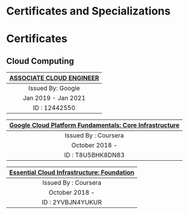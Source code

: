 # Certificates and Specializations

# Certificates

## Cloud Computing

| [ASSOCIATE CLOUD ENGINEER](https://www.credential.net/8l14wlvo?key=e0654b6f6ae429c8e1096602b9fd10c485bdac1ef9d0427e0bed6450f23cb913) |
| :----------------------:                                                                                                             |
| Issued By: Google                                                                                                                    |
| Jan 2019 - Jan 2021                                                                                                                  |
| ID : 12442550                                                                                                                        |

| [Google Cloud Platform Fundamentals: Core Infrastructure](https://www.coursera.org/account/accomplishments/verify/T8U5BHK8DN83) |
| :-------------------:                                                                                                           |
| Issued By : Coursera                                                                                                            |
| October 2018 -                                                                                                                  |
| ID : T8U5BHK8DN83                                                                                                               |

| [Essential Cloud Infrastructure: Foundation](https://www.coursera.org/account/accomplishments/verify/2YVBJN4YUKUR)              |
| :-------------------:                                                                                                           |
| Issued By : Coursera                                                                                                            |
| October 2018 -                                                                                                                  |
| ID : 2YVBJN4YUKUR                                                                                                               |


